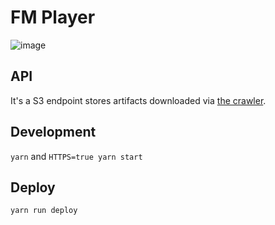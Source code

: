 # FM Player

![image](https://user-images.githubusercontent.com/261283/40002627-dc38ff18-57c3-11e8-8a26-1f87854d42ca.png)

## API

It's a S3 endpoint stores artifacts downloaded via [the crawler](https://github.com/vinhlh/frontendmasters-crawler).

## Development
`yarn` and
`HTTPS=true yarn start`

## Deploy
`yarn run deploy`

